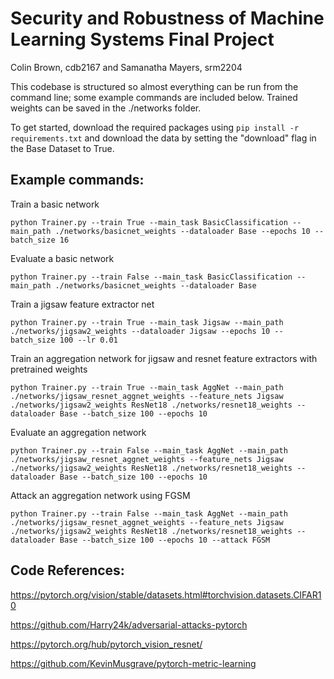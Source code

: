 # Security and Robustness of Machine Learning Systems Final Project
Colin Brown, cdb2167 and Samanatha Mayers, srm2204

This codebase is structured so almost everything can be run from the command line; some example commands are included below. Trained weights can be saved in the ./networks folder.

To get started, download the required packages using ```pip install -r requirements.txt``` and download the data by setting the "download" flag in the Base Dataset to True.

## Example commands:
Train a basic network
```
python Trainer.py --train True --main_task BasicClassification --main_path ./networks/basicnet_weights --dataloader Base --epochs 10 --batch_size 16
```

Evaluate a basic network
```
python Trainer.py --train False --main_task BasicClassification --main_path ./networks/basicnet_weights --dataloader Base
```

Train a jigsaw feature extractor net
```
python Trainer.py --train True --main_task Jigsaw --main_path ./networks/jigsaw2_weights --dataloader Jigsaw --epochs 10 --batch_size 100 --lr 0.01
```

Train an aggregation network for jigsaw and resnet feature extractors with pretrained weights
```
python Trainer.py --train True --main_task AggNet --main_path ./networks/jigsaw_resnet_aggnet_weights --feature_nets Jigsaw ./networks/jigsaw2_weights ResNet18 ./networks/resnet18_weights --dataloader Base --batch_size 100 --epochs 10
```

Evaluate an aggregation network
```
python Trainer.py --train False --main_task AggNet --main_path ./networks/jigsaw_resnet_aggnet_weights --feature_nets Jigsaw ./networks/jigsaw2_weights ResNet18 ./networks/resnet18_weights --dataloader Base --batch_size 100 --epochs 10
```

Attack an aggregation network using FGSM
```
python Trainer.py --train False --main_task AggNet --main_path ./networks/jigsaw_resnet_aggnet_weights --feature_nets Jigsaw ./networks/jigsaw2_weights ResNet18 ./networks/resnet18_weights --dataloader Base --batch_size 100 --epochs 10 --attack FGSM
```

## Code References:
https://pytorch.org/vision/stable/datasets.html#torchvision.datasets.CIFAR10

https://github.com/Harry24k/adversarial-attacks-pytorch

https://pytorch.org/hub/pytorch_vision_resnet/

https://github.com/KevinMusgrave/pytorch-metric-learning
